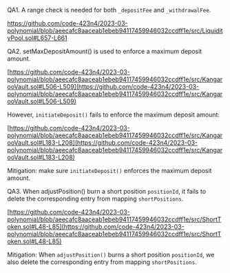 QA1. A range check is needed for both ``_depositFee`` and ``_withdrawalFee``. 

https://github.com/code-423n4/2023-03-polynomial/blob/aeecafc8aaceab1ebeb94117459946032ccdff1e/src/LiquidityPool.sol#L657-L661

QA2. setMaxDepositAmount() is used to enforce a maximum deposit amount. 

[https://github.com/code-423n4/2023-03-polynomial/blob/aeecafc8aaceab1ebeb94117459946032ccdff1e/src/KangarooVault.sol#L506-L509](https://github.com/code-423n4/2023-03-polynomial/blob/aeecafc8aaceab1ebeb94117459946032ccdff1e/src/KangarooVault.sol#L506-L509)

However, ``initiateDeposit()`` fails to enforce the maximum deposit amount: 

[https://github.com/code-423n4/2023-03-polynomial/blob/aeecafc8aaceab1ebeb94117459946032ccdff1e/src/KangarooVault.sol#L183-L208](https://github.com/code-423n4/2023-03-polynomial/blob/aeecafc8aaceab1ebeb94117459946032ccdff1e/src/KangarooVault.sol#L183-L208)

Mitigation: make sure ``initiateDeposit()`` enforces the maximum deposit amount.


QA3. When adjustPosition() burn a short position ``positionId``, it fails to delete the corresponding entry from mapping ``shortPositions``.

[https://github.com/code-423n4/2023-03-polynomial/blob/aeecafc8aaceab1ebeb94117459946032ccdff1e/src/ShortToken.sol#L48-L85](https://github.com/code-423n4/2023-03-polynomial/blob/aeecafc8aaceab1ebeb94117459946032ccdff1e/src/ShortToken.sol#L48-L85)

Mitigation: When ``adjustPosition()`` burns a short position ``positionId``, we also delete the corresponding entry from mapping ``shortPositions``.

